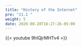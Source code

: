 ```yaml
---
title: "History of the Internet"
pre: "11.1 "
weight: 5
date: 2020-08-28T16:27:26-05:00
---
```


{{< youtube 9hIQjrMHTv4 >}}

